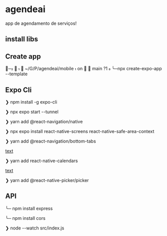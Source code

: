 # agendeai
app de agendamento de serviços!
## install libs
## Create app
╭─    ~/G/P/agendeai/mobile  on   main ?1 
╰─npx create-expo-app --template
## Expo Cli
❯ npm install -g expo-cli

❯ npx expo start --tunnel

❯ yarn add @react-navigation/native

❯ npx expo install react-native-screens react-native-safe-area-context

❯ yarn add @react-navigation/bottom-tabs

[text](https://github.com/wix/react-native-calendars)

❯ yarn add react-native-calendars

[text](https://github.com/react-native-picker/picker?tab=readme-ov-file)

❯ yarn add @react-native-picker/picker

## API

╰─ npm install express 

╰─ npm install cors

❯ node --watch src/index.js
